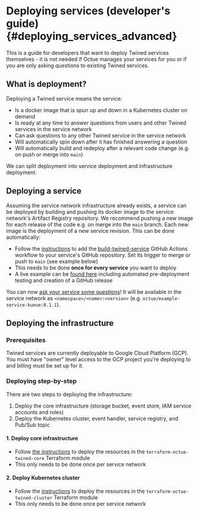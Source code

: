 # Deploying services (developer's guide) {#deploying_services_advanced}

This is a guide for developers that want to deploy Twined services
themselves - it is not needed if Octue manages your services for you or
if you are only asking questions to existing Twined services.

## What is deployment?

Deploying a Twined service means the service:

- Is a docker image that is spun up and down in a Kubernetes cluster on
  demand
- Is ready at any time to answer questions from users and other Twined
  services in the service network
- Can ask questions to any other Twined service in the service network
- Will automatically spin down after it has finished answering a
  question
- Will automatically build and redeploy after a relevant code change
  (e.g. on push or merge into `main`)

We can split deployment into service deployment and infrastructure
deployment.

## Deploying a service

Assuming the service network infrastructure already exists, a service
can be deployed by building and pushing its docker image to the service
network's Artifact Registry repository. We recommend pushing a new
image for each release of the code e.g. on merge into the `main` branch.
Each new image is the deployment of a new service revision. This can be
done automatically:

- Follow the
  [instructions](https://github.com/octue/workflows#deploying-a-kuberneteskueue-octue-twined-service-revision)
  to add the
  [build-twined-service](https://github.com/octue/workflows/blob/main/.github/workflows/build-twined-service.yml)
  GitHub Actions workflow to your service's GitHub repository. Set its
  trigger to merge or push to `main` (see example below)
- This needs to be done **once for every service** you want to deploy
- A live example can be [found
  here](https://github.com/octue/example-service-kueue/blob/main/.github/workflows/release.yml)
  including automated pre-deployment testing and creation of a GitHub
  release

You can now [ask your service some questions](/asking_questions)! It will be available in the service network as
`<namespace>/<name>:<version>` (e.g. `octue/example-service-kueue:0.1.1`).

## Deploying the infrastructure

### Prerequisites

Twined services are currently deployable to Google Cloud Platform (GCP).
You must have "owner" level access to the GCP project you're
deploying to and billing must be set up for it.

### Deploying step-by-step

There are two steps to deploying the infrastructure:

1.  Deploy the core infrastructure (storage bucket, event store, IAM
    service accounts and roles)
2.  Deploy the Kubernetes cluster, event handler, service registry, and
    Pub/Sub topic

#### 1. Deploy core infrastructure

- Follow [the
  instructions](https://github.com/octue/terraform-octue-twined-core) to
  deploy the resources in the `terraform-octue-twined-core` Terraform
  module
- This only needs to be done once per service network

#### 2. Deploy Kubernetes cluster

- Follow the
  [instructions](https://github.com/octue/terraform-octue-twined-cluster)
  to deploy the resources in the `terraform-octue-twined-cluster`
  Terraform module
- This only needs to be done once per service network
